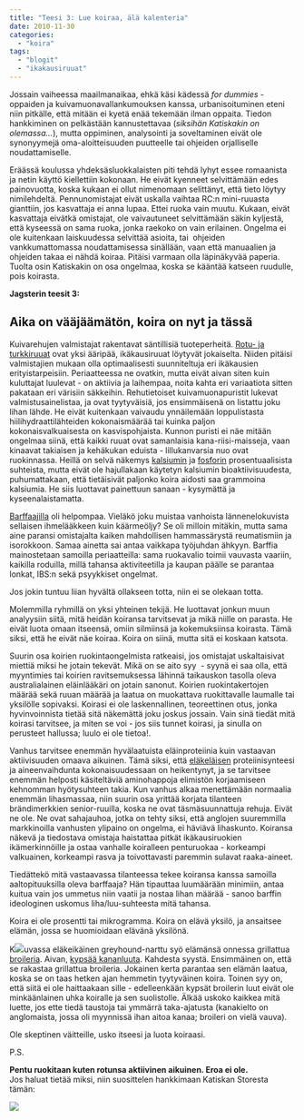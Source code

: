 ```yaml
---
title: "Teesi 3: Lue koiraa, älä kalenteria"
date: 2010-11-30
categories: 
  - "koira"
tags: 
  - "blogit"
  - "ikakausiruuat"
---
```


Jossain vaiheessa maailmanaikaa, ehkä käsi kädessä _for dummies_ -oppaiden ja kuivamuonavallankumouksen kanssa, urbanisoituminen eteni niin pitkälle, että mitään ei kyetä enää tekemään ilman oppaita. Tiedon hankkiminen on pelkästään kannustettavaa (_siksihän Katiskakin on olemassa..._), mutta oppiminen, analysointi ja soveltaminen eivät ole synonyymejä oma-aloitteisuuden puutteelle tai ohjeiden orjalliselle noudattamiselle.

<!--more-->

Eräässä koulussa yhdeksäsluokkalaisten piti tehdä lyhyt essee romaanista ja netin käyttö kiellettiin kokonaan. He eivät kyenneet selvittämään edes painovuotta, koska kukaan ei ollut nimenomaan selittänyt, että tieto löytyy nimilehdeltä. Pennunomistajat eivät uskalla vaihtaa RC:n mini-ruuasta gianttiin, jos kasvattaja ei anna lupaa. Ettei ruoka vain muutu. Kukaan, eivät kasvattaja eivätkä omistajat, ole vaivautuneet selvittämään säkin kyljestä, että kyseessä on sama ruoka, jonka raekoko on vain erilainen. Ongelma ei ole kuitenkaan laiskuudessa selvittää asioita, tai  ohjeiden vankkumattomassa noudattamisessa sinällään, vaan että manuaalien ja ohjeiden takaa ei nähdä koiraa. Pitäisi varmaan olla läpinäkyvää paperia. Tuolta osin Katiskakin on osa ongelmaa, koska se kääntää katseen ruudulle, pois koirasta.

**Jagsterin teesit 3:**

## Aika on vääjäämätön, koira on nyt ja tässä

Kuivarehujen valmistajat rakentavat säntillisiä tuoteperheitä. [Rotu- ja turkkiruuat](https://www.katiska.eu/ruokinta/ruokintatyylit/roturuokien-autuus/) ovat yksi ääripää, ikäkausiruuat löytyvät jokaiselta. Niiden pitäisi valmistajien mukaan olla optimaalisesti suunniteltuja eri ikäkausien erityistarpeisiin. Periaatteessa ne ovatkin, mutta eivät aivan siten kuin kuluttajat luulevat - on aktiivia ja laihempaa, noita kahta eri variaatiota sitten pakataan eri värisiin säkkeihin. Rehutietoiset kuivamuonapuristit lukevat valmistusainelistaa, ja ovat tyytyväisiä, jos ensimmäisenä on listattu joku lihan lähde. He eivät kuitenkaan vaivaudu ynnäilemään loppulistasta hiilihydraattilähteiden kokonaismäärää tai kuinka paljon kokonaisvalkuaisesta on kasvispohjaista. Kunnon puristi ei näe mitään ongelmaa siinä, että kaikki ruuat ovat samanlaisia kana-riisi-maisseja, vaan kinaavat takiaisen ja kehäkukan eduista - lillukanvarsia nuo ovat ruokinnassa. Heillä on selvä näkemys [kalsiumin](https://www.katiska.eu/tieto/kalsium/kalsium/) ja [fosforin](https://www.katiska.eu/tieto/koira-tarve-mineraali/fosfori/) prosentuaalisista suhteista, mutta eivät ole hajullakaan käytetyn kalsiumin bioaktiivisuudesta, puhumattakaan, että tietäisivät paljonko koira aidosti saa grammoina kalsiumia. He siis luottavat painettuun sanaan - kysymättä ja kyseenalaistamatta.

[Barffaajilla](https://www.katiska.eu/katiska/videot/41-k-18-barffia-ja-kiroilua/) oli helpompaa. Vieläkö joku muistaa vanhoista lännenelokuvista sellaisen ihmelääkkeen kuin käärmeöljy? Se oli milloin mitäkin, mutta sama aine paransi omistajalta kaiken mahdollisen hammassärystä reumatismiin ja isorokkoon. Samaa ainetta sai antaa vaikkapa työjuhdan ähkyyn. Barffia mainostetaan samoilla periaatteilla: sama ruokavalio toimii vauvasta vaariin, kaikilla roduilla, millä tahansa aktiviteetilla ja kaupan päälle se parantaa lonkat, IBS:n sekä psyykkiset ongelmat.

Jos jokin tuntuu liian hyvältä ollakseen totta, niin ei se olekaan totta.

Molemmilla ryhmillä on yksi yhteinen tekijä. He luottavat jonkun muun analyysiin siitä, mitä heidän koiransa tarvitsevat ja mikä niille on parasta. He eivät luota omaan itseensä, omiin silmiinsä ja kokemuksiinsa koirasta. Tämä siksi, että he eivät näe koiraa. Koira on siinä, mutta sitä ei koskaan katsota.

Suurin osa koirien ruokintaongelmista ratkeaisi, jos omistajat uskaltaisivat miettiä miksi he jotain tekevät. Mikä on se aito syy  - syynä ei saa olla, että myyntimies tai koirien ravitsemuksessa lähinnä taikauskon tasolla oleva australialainen eläinlääkäri on jotain sanonut. Koirien ruokintakertojen määrää sekä ruuan määrää ja laatua on muokattava ruokittavalle laumalle tai yksilölle sopivaksi. Koirasi ei ole laskennallinen, teoreettinen otus, jonka hyvinvoinnista tietää sitä näkemättä joku joskus jossain. Vain sinä tiedät mitä koirasi tarvitsee, ja miten se voi - jos siis tunnet koirasi, ja sinulla on perusteet hallussa; luulo ei ole tietoa!.

Vanhus tarvitsee enemmän hyvälaatuista eläinproteiinia kuin vastaavan aktiivisuuden omaava aikuinen. Tämä siksi, että [eläkeläisen](https://www.katiska.eu/katiska/jagster_poiminnat/vanhuksen-ruokkiminen/) proteiinisynteesi ja aineenvaihdunta kokonaisuudessaan on heikentynyt, ja se tarvitsee enemmän helposti käsiteltäviä aminohappoja elimistön korjaamiseen kehnomman hyötysuhteen takia. Kun vanhus alkaa menettämään normaalia enemmän lihasmassaa, niin suurin osa yrittää korjata tilanteen brändimerkkien senior-ruuilla, koska ne ovat täsmäsuunnattuja rehuja. Eivät ne ole. Ne ovat sahajauhoa, jotka on tehty siksi, että anglojen suuremmilla markkinoilla vanhusten ylipaino on ongelma, ei häviävä lihaskunto. Koiransa näkevä ja tiedostava omistaja haistattaa pitkät ikäkausiruokien ikämerkinnöille ja ostaa vanhalle koiralleen penturuokaa - korkeampi valkuainen, korkeampi rasva ja toivottavasti paremmin sulavat raaka-aineet.

Tiedättekö mitä vastaavassa tilanteessa tekee koiransa kanssa samoilla aaltopituuksilla oleva barffaaja? Hän tipauttaa luumäärään minimiin, antaa kuitua vain jos ummetus niin vaatii ja nostaa lihan määrää - sanoo barffin ideologinen uskomus liha/luu-suhteesta mitä tahansa.

Koira ei ole prosentti tai mikrogramma. Koira on elävä yksilö, ja ansaitsee elämän, jossa se huomioidaan elävänä yksilönä.

K![](images/broikku-221x250.jpg)uvassa eläkeikäinen greyhound-narttu syö elämänsä onnessa grillattua [broileria](https://www.katiska.eu/tieto/koira-raakaruokinta-raaka-aineet/broileri/). Aivan, [kypsää kananluuta](https://www.katiska.eu/katiska/videot/video-broilerin-luut/). Kahdesta syystä. Ensimmäinen on, että se rakastaa grillattua broileria. Jokainen kerta parantaa sen elämän laatua, koska se on taas hetken ajan hemmetin tyytyväinen koira. Toinen syy on, että siitä ei ole haittaakaan sille - edelleenkään kypsät broilerin luut eivät ole minkäänlainen uhka koiralle ja sen suolistolle. Älkää uskoko kaikkea mitä luette, jos ette tiedä taustoja tai ymmärrä taka-ajatusta (kanakielto on anglomaista, jossa oli myynnissä ihan aitoa kanaa; broileri on vielä vauva).

Ole skeptinen väitteille, usko itseesi ja luota koiraasi.

P.S.

**Pentu ruokitaan kuten rotunsa aktiivinen aikuinen. Eroa ei ole.**  
Jos haluat tietää miksi, niin suosittelen hankkimaan Katiskan Storesta tämän:

[![](images/koiranpennun-ruokinta-ekirja.png)](https://store.katiska.info/tuote/koiran-ravitsemuksen-abc-pennun-ruokinta/)
